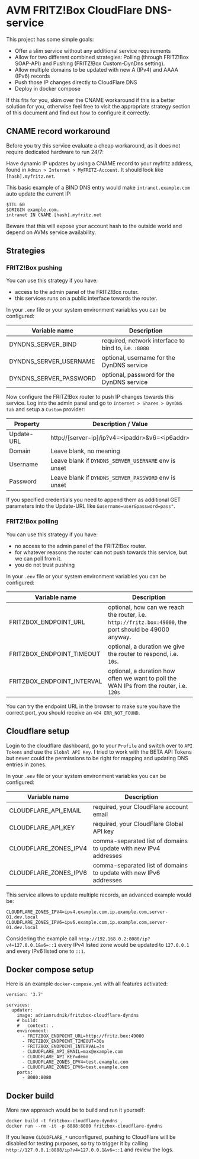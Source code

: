 # AVM FRITZ!Box CloudFlare DNS-service

This project has some simple goals:

- Offer a slim service without any additional service requirements
- Allow for two different combined strategies: Polling (through FRITZ!Box SOAP-API) and Pushing (FRITZ!Box Custom-DynDns setting).
- Allow multiple domains to be updated with new A (IPv4) and AAAA (IPv6) records
- Push those IP changes directly to CloudFlare DNS
- Deploy in docker compose

If this fits for you, skim over the CNAME workaround if this is a better solution for you, otherwise feel free to visit
the appropriate strategy section of this document and find out how to configure it correctly.

## CNAME record workaround

Before you try this service evaluate a cheap workaround, as it does not require dedicated hardware to run 24/7:

Have dynamic IP updates by using a CNAME record to your myfritz address, found in `Admin > Internet > MyFRITZ-Account`.
It should look like `[hash].myfritz.net`.

This basic example of a BIND DNS entry would make `intranet.example.com` auto update the current IP: 

```
$TTL 60
$ORIGIN example.com.
intranet IN CNAME [hash].myfritz.net
```

Beware that this will expose your account hash to the outside world and depend on AVMs service availability.

## Strategies

### FRITZ!Box pushing

You can use this strategy if you have:

- access to the admin panel of the FRITZ!Box router.
- this services runs on a public interface towards the router.

In your `.env` file or your system environment variables you can be configured:

| Variable name | Description |
| --- | --- |
| DYNDNS_SERVER_BIND | required, network interface to bind to, i.e. `:8080` |
| DYNDNS_SERVER_USERNAME | optional, username for the DynDNS service |
| DYNDNS_SERVER_PASSWORD | optional, password for the DynDNS service |

Now configure the FRITZ!Box router to push IP changes towards this service. Log into the admin panel and go to
`Internet > Shares > DynDNS tab` and setup a  `Custom` provider:

| Property | Description / Value |
| --- | --- |
| Update-URL | http://[server-ip]/ip?v4=\<ipaddr\>&v6=\<ip6addr\> |
| Domain | Leave blank, no meaning |
| Username | Leave blank if `DYNDNS_SERVER_USERNAME` env is unset |
| Password | Leave blank if `DYNDNS_SERVER_PASSWORD` env is unset |

If you specified credentials you need to append them as additional GET parameters into the Update-URL like `&username=user&password=pass"`.

### FRITZ!Box polling

You can use this strategy if you have:

- no access to the admin panel of the FRITZ!Box router.
- for whatever reasons the router can not push towards this service, but we can poll from it.
- you do not trust pushing

In your `.env` file or your system environment variables you can be configured:

| Variable name | Description |
| --- | --- |
| FRITZBOX_ENDPOINT_URL | optional, how can we reach the router, i.e. `http://fritz.box:49000`, the port should be 49000 anyway. |
| FRITZBOX_ENDPOINT_TIMEOUT | optional, a duration we give the router to respond, i.e. `10s`. |
| FRITZBOX_ENDPOINT_INTERVAL | optional, a duration how often we want to poll the WAN IPs from the router, i.e. `120s` |

You can try the endpoint URL in the browser to make sure you have the correct port, you should receive an `404 ERR_NOT_FOUND`. 

## Cloudflare setup

Login to the cloudflare dashboard, go to your `Profile` and switch over to `API Tokens` and use the `Global API Key`.
I tried to work with the BETA API Tokens but never could the permissions to be right for mapping and updating DNS entries in zones.

In your `.env` file or your system environment variables you can be configured:

| Variable name | Description |
| --- | --- |
| CLOUDFLARE_API_EMAIL | required, your CloudFlare account email |
| CLOUDFLARE_API_KEY | required, your CloudFlare Global API key |
| CLOUDFLARE_ZONES_IPV4 | comma-separated list of domains to update with new IPv4 addresses |
| CLOUDFLARE_ZONES_IPV6 | comma-separated list of domains to update with new IPv6 addresses |

This service allows to update multiple records, an advanced example would be:

```env
CLOUDFLARE_ZONES_IPV4=ipv4.example.com,ip.example.com,server-01.dev.local
CLOUDFLARE_ZONES_IPV6=ipv6.example.com,ip.example.com,server-01.dev.local
```

Considering the example call `http://192.168.0.2:8080/ip?v4=127.0.0.1&v6=::1` every IPv4 listed zone would be updated to
`127.0.0.1` and every IPv6 listed one to `::1`.

## Docker compose setup

Here is an example `docker-compose.yml` with all features activated:

```
version: '3.7'

services:
  updater:
    image: adrianrudnik/fritzbox-cloudflare-dyndns
    # build:
    #   context: .
    environment:
      - FRITZBOX_ENDPOINT_URL=http://fritz.box:49000
      - FRITZBOX_ENDPOINT_TIMEOUT=30s
      - FRITZBOX_ENDPOINT_INTERVAL=3s
      - CLOUDFLARE_API_EMAIL=max@example.com
      - CLOUDFLARE_API_KEY=demo
      - CLOUDFLARE_ZONES_IPV4=test.example.com
      - CLOUDFLARE_ZONES_IPV6=test.example.com
    ports:
      - 8080:8080
```


## Docker build

More raw approach would be to build and run it yourself:

```
docker build -t fritzbox-cloudflare-dyndns .
docker run --rm -it -p 8888:8080 fritzbox-cloudflare-dyndns
```

If you leave `CLOUDFLARE_*` unconfigured, pushing to CloudFlare will be disabled for testing purposes, so try to
trigger it by calling `http://127.0.0.1:8888/ip?v4=127.0.0.1&v6=::1` and review the logs.
